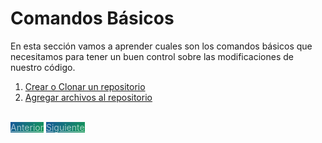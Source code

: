 # Comandos Básicos

En esta sección vamos a aprender cuales son los comandos básicos que necesitamos para tener un buen control sobre las modificaciones de nuestro código.

1. [Crear o Clonar un repositorio](crear-o-clonar-un-repositorio)
2. [Agregar archivos al repositorio](agregar-archivos)

<br>
<style>
.my-btn {
    width: 120px;
    display: inline;
    text-align: center;
    color: rgba(255, 255, 255, 0.6);
    background-color: #159957;
    background-image: linear-gradient(120deg, #155799, #159957);
    transition: color 0.2s ease-in-out;
}

.my-btn:hover {
    color: #FFFFFF;
}

.btn-next {
    margin-left: 71.9% !important;
}
</style>
<a href="../instalacion" class="btn my-btn">Anterior</a>
<a href="crear-o-clonar-un-repositorio" class="btn my-btn btn-next">Siguiente</a>
